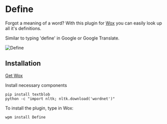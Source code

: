 # Define
Forgot a meaning of a word? With this plugin for [Wox](http://www.getwox.com/) you can easily look up all it's definitions.

Similar to typing 'define' in Google or Google Translate.

![Define](http://i.imgur.com/iBWx020.png)

## Installation
[Get Wox](http://www.getwox.com/)

Install necessary components
```
pip install textblob
python -c "import nltk; nltk.download('wordnet')"
```
To install the plugin, type in Wox:
```
wpm install Define
```
